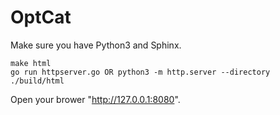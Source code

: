 # OptCat

Make sure you have Python3 and Sphinx.

```
make html
go run httpserver.go OR python3 -m http.server --directory ./build/html
```

Open your brower "http://127.0.0.1:8080".